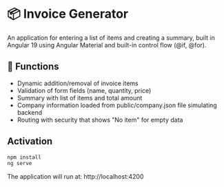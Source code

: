 # 📦 Invoice Generator
An application for entering a list of items and creating a summary, built in Angular 19 using Angular Material and built-in control flow (@if, @for).

## 🚀 Functions
- Dynamic addition/removal of invoice items
- Validation of form fields (name, quantity, price)
- Summary with list of items and total amount
- Company information loaded from public/company.json file simulating backend
- Routing with security that shows "No item" for empty data

## Activation
```bash
npm install
ng serve
```
The application will run at: http://localhost:4200